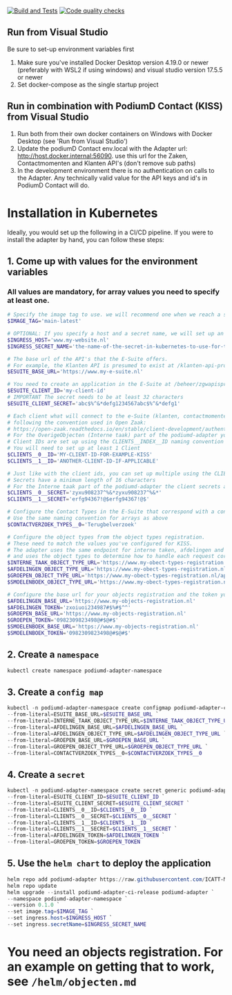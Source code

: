 [![Build and Tests](https://github.com/ICATT-Menselijk-Digitaal/podiumd-adapter/actions/workflows/docker-image.yaml/badge.svg)](https://github.com/ICATT-Menselijk-Digitaal/podiumd-adapter/actions/workflows/docker-image.yaml)
[![Code quality checks](https://github.com/ICATT-Menselijk-Digitaal/podiumd-adapter/actions/workflows/linter.yml/badge.svg)](https://github.com/ICATT-Menselijk-Digitaal/podiumd-adapter/actions/workflows/linter.yml)

## Run from Visual Studio  
Be sure to set-up environment variables first
1. Make sure you've installed Docker Desktop version 4.19.0 or newer (preferably with WSL2 if using windows) and visual studio version 17.5.5 or newer
2. Set docker-compose as the single startup project

## Run in combination with PodiumD Contact (KISS) from Visual Studio
1. Run both from their own docker containers on Windows with Docker Desktop (see 'Run from Visual Studio')
2. Update the podiumD Contact env.local with the Adapter url: http://host.docker.internal:56090. use this url for the Zaken, Contactmomenten and Klanten API's (don't remove sub paths)
3. In the development environment there is no authentication on calls to the Adapter. Any technically valid value for the API keys and id's in PodiumD Contact will do. 

# Installation in Kubernetes
Ideally, you would set up the following in a CI/CD pipeline.
If you were to install the adapter by hand, you can follow these steps:

## 1. Come up with values for the environment variables
### All values are mandatory, for array values you need to specify at least one.
```powershell
# Specify the image tag to use. we will recommend one when we reach a stable version
$IMAGE_TAG='main-latest'

# OPTIONAL: If you specify a host and a secret name, we will set up an Ingress
$INGRESS_HOST='www.my-website.nl'
$INGRESS_SECRET_NAME='the-name-of-the-secret-in-kubernetes-to-use-for-tls'

# The base url of the API's that the E-Suite offers. 
# For example, the Klanten API is presumed to exist at /klanten-api-provider/api/v1
$ESUITE_BASE_URL='https://www.my-e-suite.nl'

# You need to create an application in the E-Suite at /beheer/zgwapisproviderbeheer/applicaties
$ESUITE_CLIENT_ID='my-client-id'
# IMPORTANT The secret needs to be at least 32 characters
$ESUITE_CLIENT_SECRET='abc$%^&*defg1234567abc$%^&*defg1'

# Each client what will connect to the e-Suite (klanten, contactmomenten, zaken and catalogi) parts of the podiumd-adapter must do so using a Bearer token,
# following the convention used in Open Zaak:
# https://open-zaak.readthedocs.io/en/stable/client-development/authentication.html
# For the OverigeObjecten (Interne taak) part of the podiumd-adapter you only need te specify a client secret.
# Client IDs are set up using the CLIENTS__INDEX__ID naming convention
# You will need to set up at least 1 Client
$CLIENTS__0__ID='MY-CLIENT-ID-FOR-EXAMPLE-KISS'
$CLIENTS__1__ID='ANOTHER-CLIENT-ID-IF-APPLICABLE'

# Just like with the client ids, you can set up multiple using the CLIENTS__INDEX__SECRET naming convention
# Secrets have a minimum length of 16 characters
# For the Interne taak part of the podiumd-adapter the client secrets are specified in the same way.
$CLIENTS__0__SECRET='zyxu908237^%&*zyxu908237^%&*'
$CLIENTS__1__SECRET='erfg94367!@$erfg94367!@$'

# Configure the Contact Types in the E-Suite that correspond with a contactverzoek in KISS
# Use the same naming convention for arrays as above
$CONTACTVERZOEK_TYPES__0='Terugbelverzoek'

# Configure the object types from the object types registration. 
# These need to match the values you've configured for KISS. 
# The adapter uses the same endpoint for interne taken, afdelingen and groepen and medewerkers,
# and uses the object types to determine how to handle each request correctly
$INTERNE_TAAK_OBJECT_TYPE_URL='https://www.my-obect-types-registration.nl/api/v2/objecttypes/1df73259-1a58-4180-bf98-598eefc184d4'
$AFDELINGEN_OBJECT_TYPE_URL='https://www.my-obect-types-registration.nl/api/v2/objecttypes/ec65c0be-5e8d-4b72-b07f-7c4f78c84a18'
$GROEPEN_OBJECT_TYPE_URL='https://www.my-obect-types-registration.nl/api/v2/objecttypes/8b9d6bf9-7b5a-4c38-ad10-f37cd1e81a8f'
$SMOELENBOEK_OBJECT_TYPE_URL='https://www.my-obect-types-registration.nl/api/v2/objecttypes/748dd17b-2eb6-4084-95f0-a9040e27dced'

# Configure the base url for your objects registration and the token you've configured in the objects registration 
$AFDELINGEN_BASE_URL='https://www.my-objects-registration.nl'
$AFDELINGEN_TOKEN='zxoiuoi234987#$%#$^^'
$GROEPEN_BASE_URL='https://www.my-objects-registration.nl'
$GROEPEN_TOKEN='0982309823498@#$@#$'
$SMOELENBOEK_BASE_URL='https://www.my-objects-registration.nl'
$SMOELENBOEK_TOKEN='0982309823498@#$@#$'

```
## 2. Create a `namespace`
```powershell
kubectl create namespace podiumd-adapter-namespace
```
## 3. Create a `config map`
```powershell
kubectl -n podiumd-adapter-namespace create configmap podiumd-adapter-config `
--from-literal=ESUITE_BASE_URL=$ESUITE_BASE_URL `
--from-literal=INTERNE_TAAK_OBJECT_TYPE_URL=$INTERNE_TAAK_OBJECT_TYPE_URL `
--from-literal=AFDELINGEN_BASE_URL=$AFDELINGEN_BASE_URL `
--from-literal=AFDELINGEN_OBJECT_TYPE_URL=$AFDELINGEN_OBJECT_TYPE_URL `
--from-literal=GROEPEN_BASE_URL=$GROEPEN_BASE_URL `
--from-literal=GROEPEN_OBJECT_TYPE_URL=$GROEPEN_OBJECT_TYPE_URL `
--from-literal=CONTACTVERZOEK_TYPES__0=$CONTACTVERZOEK_TYPES__0
```
## 4. Create a `secret`
```powershell
kubectl -n podiumd-adapter-namespace create secret generic podiumd-adapter-secrets `
--from-literal=ESUITE_CLIENT_ID=$ESUITE_CLIENT_ID `
--from-literal=ESUITE_CLIENT_SECRET=$ESUITE_CLIENT_SECRET `
--from-literal=CLIENTS__0__ID=$CLIENTS__0__ID `
--from-literal=CLIENTS__0__SECRET=$CLIENTS__0__SECRET `
--from-literal=CLIENTS__1__ID=$CLIENTS__1__ID `
--from-literal=CLIENTS__1__SECRET=$CLIENTS__1__SECRET `
--from-literal=AFDELINGEN_TOKEN=$AFDELINGEN_TOKEN `
--from-literal=GROEPEN_TOKEN=$GROEPEN_TOKEN
```
## 5. Use the `helm chart` to deploy the application
```powershell
helm repo add podiumd-adapter https://raw.githubusercontent.com/ICATT-Menselijk-Digitaal/podiumd-adapter/main/helm
helm repo update
helm upgrade --install podiumd-adapter-ci-release podiumd-adapter `
--namespace podiumd-adapter-namespace `
--version 0.1.0 `
--set image.tag=$IMAGE_TAG `
--set ingress.host=$INGRESS_HOST `
--set ingress.secretName=$INGRESS_SECRET_NAME
```

# You need an objects registration. For an example on getting that to work, see `/helm/objecten.md`